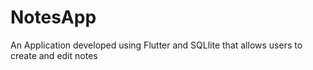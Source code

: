# NotesApp
An Application developed using Flutter and SQLlite that allows users to create and edit notes
